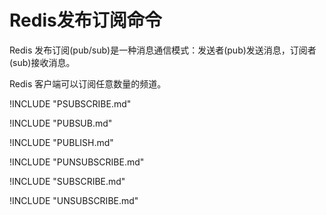 # Redis发布订阅命令

Redis 发布订阅(pub/sub)是一种消息通信模式：发送者(pub)发送消息，订阅者(sub)接收消息。

Redis 客户端可以订阅任意数量的频道。

!INCLUDE "PSUBSCRIBE.md"

!INCLUDE "PUBSUB.md"

!INCLUDE "PUBLISH.md"

!INCLUDE "PUNSUBSCRIBE.md"

!INCLUDE "SUBSCRIBE.md"

!INCLUDE "UNSUBSCRIBE.md"

